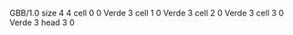 <gs-board> GBB/1.0
size 4 4
cell 0 0 Verde 3
cell 1 0 Verde 3
cell 2 0 Verde 3
cell 3 0 Verde 3
head 3 0
 </gs-board>
